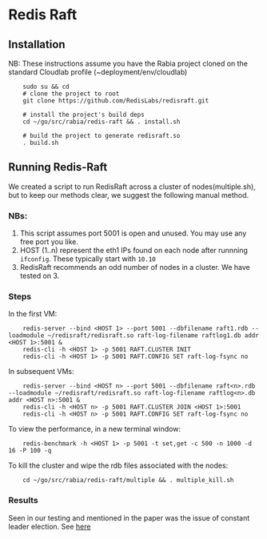 # Redis Raft
## Installation
NB: These instructions assume you have the Rabia project cloned on the standard Cloudlab profile (~deployment/env/cloudlab)
```shell
    sudo su && cd
    # clone the project to root
    git clone https://github.com/RedisLabs/redisraft.git

    # install the project's build deps
    cd ~/go/src/rabia/redis-raft && . install.sh

    # build the project to generate redisraft.so
    . build.sh
```
## Running Redis-Raft
We created a script to run RedisRaft across a cluster of nodes(multiple.sh), but to keep our methods clear, we suggest the following manual method.

### NBs:
1. This script assumes port 5001 is open and unused. You may use any free port you like.
2. HOST (1..n) represent the eth1 IPs found on each node after runnning ```ifconfig```. These typically start with ```10.10```
3. RedisRaft recommends an odd number of nodes in a cluster. We have tested on 3.
### Steps

In the first VM:
```shell
    redis-server --bind <HOST 1> --port 5001 --dbfilename raft1.rdb --loadmodule ~/redisraft/redisraft.so raft-log-filename raftlog1.db addr <HOST 1>:5001 &
    redis-cli -h <HOST 1> -p 5001 RAFT.CLUSTER INIT
    redis-cli -h <HOST 1> -p 5001 RAFT.CONFIG SET raft-log-fsync no
```
In subsequent VMs:
```shell
    redis-server --bind <HOST n> --port 5001 --dbfilename raft<n>.rdb --loadmodule ~/redisraft/redisraft.so raft-log-filename raftlog<n>.db addr <HOST n>:5001 &
    redis-cli -h <HOST n> -p 5001 RAFT.CLUSTER JOIN <HOST 1>:5001
    redis-cli -h <HOST n> -p 5001 RAFT.CONFIG SET raft-log-fsync no
```
To view the performance, in a new terminal window:
```shell
    redis-benchmark -h <HOST 1> -p 5001 -t set,get -c 500 -n 1000 -d 16 -P 100 -q
```
To kill the cluster and wipe the rdb files associated with the nodes:
```shell
    cd ~/go/src/rabia/redis-raft/multiple && . multiple_kill.sh
```

### Results
Seen in our testing and mentioned in the paper was the issue of constant leader election. See [here](https://github.com/haochenpan/rabia/blob/script/redis-raft/redis-raft/Redis-Raft%20Leader%20Election.png)